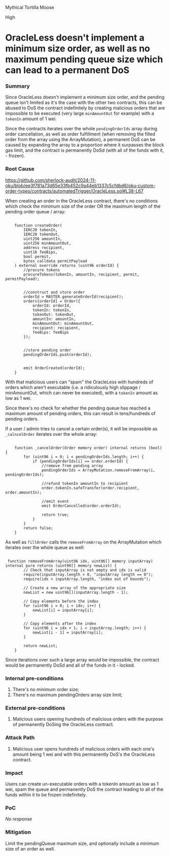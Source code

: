 Mythical Tortilla Moose

High

# OracleLess doesn't implement a minimum size order, as well as no maximum pending queue size which can lead to a permanent DoS

### Summary

Since OracleLess doesn't implement a minimum size order, and the pending queue isn't limited as it's the case with the other two contracts, this can be abused to DoS the contract indefinitely by creating malicious orders that are impossible to be executed (very large `minAmountOut` for example) with a `tokenIn` amount of 1 wei.

Since the contracts iterates over the whole `pendingOrderIds` array during order cancellation, as well as order fulfillment (when removing the filled order from the array using the ArrayMutation), a permanent DoS can be caused by expanding the array to a proportion where it surpasses the block gas limit, and the contract is permanently DoSd (with all of the funds with it, - frozen).

### Root Cause

https://github.com/sherlock-audit/2024-11-oku/blob/ee3f781a73d65e33fb452c9a44eb1337c5cfdbd6/oku-custom-order-types/contracts/automatedTrigger/OracleLess.sol#L38-L67

When creating an order in the OracleLess contract, there's no conditions which check the minimum size of the order OR the maximum length of the pending order queue / array: 

```solidity

    function createOrder(
        IERC20 tokenIn,
        IERC20 tokenOut,
        uint256 amountIn,
        uint256 minAmountOut,
        address recipient,
        uint16 feeBips,
        bool permit,
        bytes calldata permitPayload
    ) external override returns (uint96 orderId) {
        //procure tokens
        procureTokens(tokenIn, amountIn, recipient, permit, permitPayload);


        //construct and store order
        orderId = MASTER.generateOrderId(recipient);
        orders[orderId] = Order({
            orderId: orderId,
            tokenIn: tokenIn,
            tokenOut: tokenOut,
            amountIn: amountIn,
            minAmountOut: minAmountOut,
            recipient: recipient,
            feeBips: feeBips
        });


        //store pending order
        pendingOrderIds.push(orderId);


        emit OrderCreated(orderId);
    }

```

With that malicious users can "spam" the OracleLess with hundreds of orders which aren't executable (i.e. a ridiculously high slippage / minAmountOut, which can never be executed), with a `tokenIn` amount as low as 1 wei.

Since there's no check for whether the pending queue has reached a maximum amount of pending orders, this can result in tens/hundreds of pending orders.

If a user / admin tries to cancel a certain order(s), it will be impossible as `_calncelOrder` iterates over the whole array: 

```solidity

    function _cancelOrder(Order memory order) internal returns (bool) {
        for (uint96 i = 0; i < pendingOrderIds.length; i++) {
            if (pendingOrderIds[i] == order.orderId) {
                //remove from pending array
                pendingOrderIds = ArrayMutation.removeFromArray(i, pendingOrderIds);

                //refund tokenIn amountIn to recipient
                order.tokenIn.safeTransfer(order.recipient, order.amountIn);

                //emit event
                emit OrderCancelled(order.orderId);

                return true;
            }
        }
        return false;
    }

```

As well as `fillOrder` calls the `removeFromArray` on the ArrayMutation which iterates over the whole queue as well: 

```solidity

 function removeFromArray(uint96 idx, uint96[] memory inputArray) internal pure returns (uint96[] memory newList) {
        // Check that inputArray is not empty and idx is valid
        require(inputArray.length > 0, "inputArray length == 0");
        require(idx < inputArray.length, "index out of bounds");

        // Create a new array of the appropriate size
        newList = new uint96[](inputArray.length - 1);

        // Copy elements before the index
        for (uint96 i = 0; i < idx; i++) {
            newList[i] = inputArray[i];
        }

        // Copy elements after the index
        for (uint96 i = idx + 1; i < inputArray.length; i++) {
            newList[i - 1] = inputArray[i];
        }

        return newList;
    }

```

Since iterations over such a large array would be impossible, the contract would be permanently DoSd and all of the funds in it - locked.

### Internal pre-conditions

1. There's no minimum order size;
2. There's no maximum pendingOrders array size limit;

### External pre-conditions

1. Malicious users opening hundreds of malicious orders with the purpose of permanently DoSing the OracleLess contract.

### Attack Path

1. Malicious user opens hundreds of malicious orders with each one's amount being 1 wei and with this permanently DoS's the OracleLess contract. 

### Impact

Users can create un-executable orders with a tokenIn amount as low as 1 wei, spam the queue and permanently DoS the contract leading to all of the funds within it to be frozen indefinitely. 

### PoC

_No response_

### Mitigation

Limit the pendingQueue maximum size, and optionally include a minimum size of an order as well.